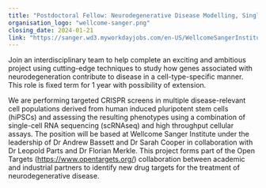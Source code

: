 ```yaml
---
title: "Postdoctoral Fellow: Neurodegenerative Disease Modelling, Single Cell CRISPR screening"
organisation_logo: "wellcome-sanger.png"
closing_date: 2024-01-21
link: "https://sanger.wd3.myworkdayjobs.com/en-US/WellcomeSangerInstitute/job/Postdoctoral-Fellow--Neurodegenerative-Disease-Modelling-Using-Single-Cell-CRISPR-screens_JR101544-1"
---
```

Join an interdisciplinary team to help complete an exciting and ambitious project using cutting-edge techniques to study how genes associated with neurodegeneration contribute to disease in a cell-type-specific manner. This role is fixed term for 1 year with possibility of extension.

We are performing targeted CRISPR screens in multiple disease-relevant cell populations derived from human induced pluripotent stem cells (hiPSCs) and assessing the resulting phenotypes using a combination of single-cell RNA sequencing (scRNAseq) and high throughput cellular assays. The position will be based at Wellcome Sanger Institute under the leadership of Dr Andrew Bassett and Dr Sarah Cooper in collaboration with Dr Leopold Parts and Dr Florian Merkle. This project forms part of the Open Targets (https://www.opentargets.org/) collaboration between academic and industrial partners to identify new drug targets for the treatment of neurodegenerative disease.
